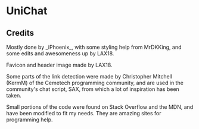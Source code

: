 # UniChat

## Credits

Mostly done by \_iPhoenix\_, with some styling help from MrDKKing, and some edits and awesomeness up by LAX18.

Favicon and header image made by LAX18.

Some parts of the link detection were made by Christopher Mitchell (KermM) of the Cemetech programming community, and are used in the community's chat script, SAX, from which a lot of inspiration has been taken. 

Small portions of the code were found on Stack Overflow and the MDN, and have been modified to fit my needs. They are amazing sites for programming help.
